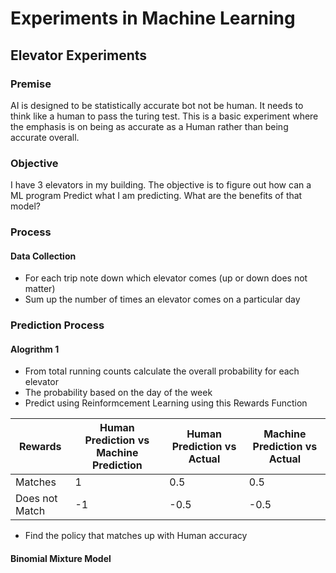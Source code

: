 # Experiments in Machine Learning

## Elevator Experiments
### Premise
AI is designed to be statistically accurate bot not be human. It needs to think like a human to pass the turing test. This is a basic experiment where the emphasis is on being as accurate as a Human rather than being accurate overall.

### Objective
I have 3 elevators in my building. The objective is to figure out how can a ML program Predict what I am predicting. What are the benefits of that model?

### Process
#### Data Collection
* For each trip note down which elevator comes (up or down does not matter)
* Sum up the number of times an elevator comes on a particular day

### Prediction Process

#### Alogrithm 1
* From total running counts calculate the overall probability for each elevator
* The probability based on the day of the week
* Predict using Reinformcement Learning using this Rewards Function


| Rewards        | Human Prediction vs Machine Prediction | Human Prediction vs Actual | Machine Prediction vs Actual |
|----------------|----------------------------------------|----------------------------|------------------------------|
| Matches        | 1                                      | 0.5                        | 0.5                          |
| Does not Match | -1                                     | -0.5                       | -0.5                         |

* Find the policy that matches up with Human accuracy

#### Binomial Mixture Model
